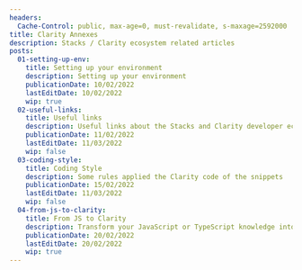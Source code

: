 ```yaml
---
headers:
  Cache-Control: public, max-age=0, must-revalidate, s-maxage=2592000
title: Clarity Annexes
description: Stacks / Clarity ecosystem related articles
posts:
  01-setting-up-env:
    title: Setting up your environment
    description: Setting up your environment
    publicationDate: 10/02/2022
    lastEditDate: 10/02/2022
    wip: true
  02-useful-links:
    title: Useful links
    description: Useful links about the Stacks and Clarity developer ecosystem
    publicationDate: 11/02/2022
    lastEditDate: 11/03/2022
    wip: false
  03-coding-style:
    title: Coding Style
    description: Some rules applied the Clarity code of the snippets
    publicationDate: 15/02/2022
    lastEditDate: 11/03/2022
    wip: false
  04-from-js-to-clarity:
    title: From JS to Clarity
    description: Transform your JavaScript or TypeScript knowledge into Clarity skills
    publicationDate: 20/02/2022
    lastEditDate: 20/02/2022
    wip: true
---
```

